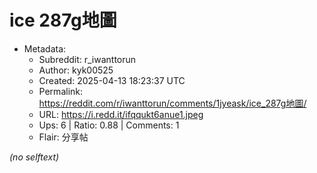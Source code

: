 # ice 287g地圖

- Metadata:
  - Subreddit: r_iwanttorun
  - Author: kyk00525
  - Created: 2025-04-13 18:23:37 UTC
  - Permalink: https://reddit.com/r/iwanttorun/comments/1jyeask/ice_287g地圖/
  - URL: https://i.redd.it/ifqqukt6anue1.jpeg
  - Ups: 6 | Ratio: 0.88 | Comments: 1
  - Flair: 分享帖

_(no selftext)_

